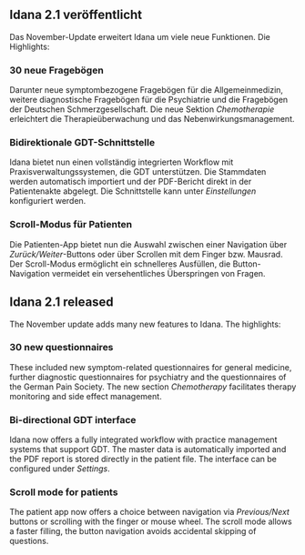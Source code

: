 ## Idana 2.1 veröffentlicht

Das November-Update erweitert Idana um viele neue Funktionen. Die Highlights:

### 30 neue Fragebögen

Darunter neue symptombezogene Fragebögen für die Allgemeinmedizin, weitere diagnostische Fragebögen für die Psychiatrie und die Fragebögen der Deutschen Schmerzgesellschaft. Die neue Sektion *Chemotherapie* erleichtert die Therapieüberwachung und das Nebenwirkungsmanagement.

### Bidirektionale GDT-Schnittstelle

Idana bietet nun einen vollständig integrierten Workflow mit Praxisverwaltungssystemen, die GDT unterstützen. Die Stammdaten werden automatisch importiert und der PDF-Bericht direkt in der Patientenakte abgelegt. Die Schnittstelle kann unter *Einstellungen* konfiguriert werden.

### Scroll-Modus für Patienten

Die Patienten-App bietet nun die Auswahl zwischen einer Navigation über *Zurück/Weiter*-Buttons oder über Scrollen mit dem Finger bzw. Mausrad. Der Scroll-Modus ermöglicht ein schnelleres Ausfüllen, die Button-Navigation vermeidet ein versehentliches Überspringen von Fragen.  

## Idana 2.1 released

The November update adds many new features to Idana. The highlights:

### 30 new questionnaires

These included new symptom-related questionnaires for general medicine, further diagnostic questionnaires for psychiatry and the questionnaires of the German Pain Society. The new section *Chemotherapy* facilitates therapy monitoring and side effect management.

### Bi-directional GDT interface

Idana now offers a fully integrated workflow with practice management systems that support GDT. The master data is automatically imported and the PDF report is stored directly in the patient file. The interface can be configured under *Settings*.

### Scroll mode for patients

The patient app now offers a choice between navigation via *Previous/Next* buttons or scrolling with the finger or mouse wheel. The scroll mode allows a faster filling, the button navigation avoids accidental skipping of questions.  

